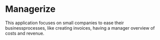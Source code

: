 # Managerize
This application focuses on small companies to ease their businessprocesses, like creating invoices, having a manager overview of costs and revenue. 
